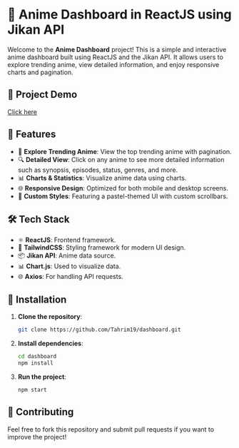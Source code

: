 # 🎌 Anime Dashboard in ReactJS using Jikan API

Welcome to the **Anime Dashboard** project! This is a simple and interactive anime dashboard built using ReactJS and the Jikan API. It allows users to explore trending anime, view detailed information, and enjoy responsive charts and pagination.

## 📸 Project Demo
[Click here](https://dashboard-rosy-five.vercel.app/)

## 🚀 Features
- 🌟 **Explore Trending Anime**: View the top trending anime with pagination.
- 🔍 **Detailed View**: Click on any anime to see more detailed information such as synopsis, episodes, status, genres, and more.
- 📊 **Charts & Statistics**: Visualize anime data using charts.
- 🌐 **Responsive Design**: Optimized for both mobile and desktop screens.
- 🎨 **Custom Styles**: Featuring a pastel-themed UI with custom scrollbars.

## 🛠️ Tech Stack
- ⚛️ **ReactJS**: Frontend framework.
- 🎨 **TailwindCSS**: Styling framework for modern UI design.
- 📦 **Jikan API**: Anime data source.
- 📊 **Chart.js**: Used to visualize data.
- 🌐 **Axios**: For handling API requests.

<!-- 
## 📁 Project Structure
```
/src
  ├── /components     # Reusable components like AnimeList and AnimeCard
  ├── /pages          # Pages like AnimeDetail and AnimeList
  ├── /context        # React Context for global state management
  ├── /assets         # Images, icons, and other static files
  └── /styles         # Custom CSS, including scrollbar styling
```
-->

## 🚧 Installation

1. **Clone the repository**:
   ```bash
   git clone https://github.com/Tahrim19/dashboard.git
   ```

2. **Install dependencies**:
   ```bash
   cd dashboard
   npm install
   ```

3. **Run the project**:
   ```bash
   npm start
   ```

<!-- 
## 📈 Future Enhancements
- 💾 Add **Firebase Authentication** for user profiles.
- 🔍 Implement **Search functionality** for anime by name.
- 🎥 Add support for **Manga** and **Magazines** data.
-->

## 🤝 Contributing
Feel free to fork this repository and submit pull requests if you want to improve the project!

